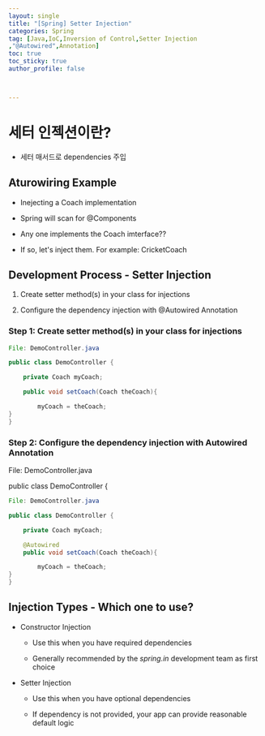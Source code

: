 ```yaml
---
layout: single
title: "[Spring] Setter Injection"
categories: Spring
tag: [Java,IoC,Inversion of Control,Setter Injection
,"@Autowired",Annotation]
toc: true
toc_sticky: true
author_profile: false



---
```


# 세터 인젝션이란?

- 세터 매서드로 dependencies 주입

## Aturowiring Example

- Inejecting a Coach implementation

- Spring will scan for @Components

- Any one implements the Coach imterface??

- If so, let's inject them. For example: CricketCoach  

## Development Process - Setter Injection

1. Create setter method(s) in your class for injections

2. Configure the dependency injection with @Autowired Annotation

### Step 1: Create setter method(s) in your class for injections

```java
File: DemoController.java

public class DemoController {

    private Coach myCoach;

    public void setCoach(Coach theCoach){

        myCoach = theCoach;
}
}
```

### Step 2: Configure the dependency injection with Autowired Annotation

File: DemoController.java

public class DemoController {

```java
File: DemoController.java

public class DemoController {

    private Coach myCoach;

    @Autowired
    public void setCoach(Coach theCoach){

        myCoach = theCoach;
}
}
```

## Injection Types - Which one to use?

- Constructor Injection
  
  - Use this when you have required dependencies
  
  - Generally recommended by the *spring.in* development team as first choice

- Setter Injection
  
  - Use this when you have optional dependencies
  
  - If dependency is not provided, your app can provide reasonable default logic
